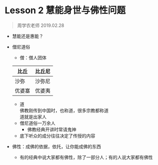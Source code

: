 # Lesson 2 慧能身世与佛性问题
> 周学农老师 2019.02.28  
* 慧能还是惠能？  
* 僧尼道俗  
    * 僧：僧人团体    

    | 比丘 | 比丘尼 |  
    | --- | --- |  
    | 沙弥 | 沙弥尼 |  
    | 优婆塞 | 优婆夷 |  

    * 道  
        佛教刚传到中国时，也称道，很多宗教都称道  
        道就是出家人  
    * 僧尼道俗一万余人  
        * 佛教经典开讲时常请鬼神  
    * 底下听众的成分往往决定了传授的内容

* 佛性：成佛的依据，依托，让你能成佛的东西  
    * 有的经典中说大家都有佛性，除了一部分人；有的人说大家都有佛性  
    